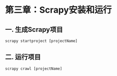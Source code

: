 # 第三章：Scrapy安装和运行

## 一. 生成Scrapy项目

```shell
scrapy startproject [projectName]
```

## 二. 运行项目
```shell
scrapy crawl [projectName]
```











<ad/>
<comment/>